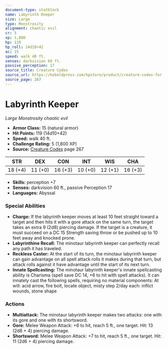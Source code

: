 ```yaml
---
document-type: statblock
name: Labyrinth Keeper
size: Large
type: Monstrosity
alignment: chaotic evil
cr: 5
xp: 1,800
hp: 119
hp_roll: 14d10+42
ac: 15
speed: walk 40 ft.
senses: darkvision 60 ft. 
passive_perception: 17
source_title: Creature Codex
source_url: https://koboldpress.com/kpstore/product/creature-codex-for-5th-edition-dnd
source_page: 267
---
```


# Labyrinth Keeper

*Large* *Monstrosity* *chaotic evil*

- **Armor Class:** 15 (natural armor)
- **Hit Points:** 119 (14d10+42)
- **Speed:** walk 40 ft.
- **Challenge Rating:** 5 (1,800 XP)
- **Source:** [Creature Codex](https://koboldpress.com/kpstore/product/creature-codex-for-5th-edition-dnd) page 267

| STR | DEX | CON | INT | WIS | CHA |
| --- | --- | --- | --- | --- | --- |
| 18 (+4) | 11 (+0) | 16 (+3) | 10 (+0) | 12 (+1) | 16 (+3) |

- **Skills:** perception +7
- **Senses:** darkvision 60 ft., passive Perception 17
- **Languages:** Abyssal

### Special Abilities

- **Charge:** If the labyrinth keeper moves at least 10 feet straight toward a target and then hits it with a gore attack on the same turn, the target takes an extra 9 (2d8) piercing damage. If the target is a creature, it must succeed on a DC 15 Strength saving throw or be pushed up to 10 feet away and knocked prone.
- **Labyrinthine Recall:** The minotaur labyrinth keeper can perfectly recall any path it has traveled.
- **Reckless Caster:** At the start of its turn, the minotaur labyrinth keeper can gain advantage on all spell attack rolls it makes during that turn, but attack rolls against it have advantage until the start of its next turn.
- **Innate Spellcasting:** The minotaur labyrinth keeper's innate spellcasting ability is Charisma (spell save DC 14, +6 to hit with spell attacks). It can innately cast the following spells, requiring no material components:
At will: acid arrow, fire bolt, locate object, misty step
2/day each: inflict wounds, stone shape

### Actions

- **Multiattack:** The minotaur labyrinth keeper makes two attacks: one with its gore and one with its shortsword.
- **Gore:** Melee Weapon Attack: +6 to hit, reach 5 ft., one target. Hit: 13 (2d8 + 4) piercing damage.
- **Shortsword:** Melee Weapon Attack: +7 to hit, reach 5 ft., one target. Hit: 11 (2d6 + 4) piercing damage.
